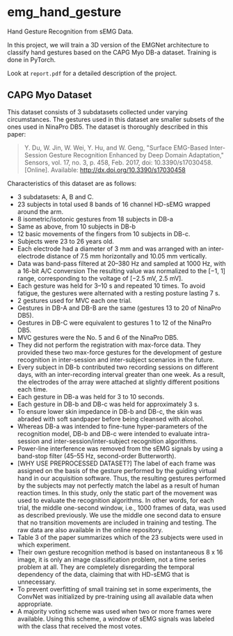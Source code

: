 # emg_hand_gesture

Hand Gesture Recognition from sEMG Data.

In this project, we will train a 3D version of the EMGNet architecture to classify hand gestures based on the CAPG Myo DB-a dataset.
Training is done in PyTorch.

Look at `report.pdf` for a detailed description of the project.

## CAPG Myo Dataset

This dataset consists of 3 subdatasets collected under varying circumstances.
The gestures used in this dataset are smaller subsets of the ones used in NinaPro DB5.
The dataset is thoroughly described in this paper:

> Y. Du, W. Jin, W. Wei, Y. Hu, and W. Geng,
> "Surface EMG-Based Inter-Session Gesture Recognition Enhanced by Deep Domain Adaptation,"
> Sensors, vol. 17, no. 3, p. 458, Feb. 2017, doi: 10.3390/s17030458. [Online].
> Available: <http://dx.doi.org/10.3390/s17030458>

Characteristics of this dataset are as follows:

- 3 subdatasets: A, B and C.
- 23 subjects in total used 8 bands of 16 channel HD-sEMG wrapped around the arm.
- 8 isometric/isotonic gestures from 18 subjects in DB-a
- Same as above, from 10 subjects in DB-b
- 12 basic movements of the fingers from 10 subjects in DB-c.
- Subjects were 23 to 26 years old.
- Each electrode had a diameter of 3 mm and was arranged with an inter-electrode distance of 7.5 mm horizontally
  and 10.05 mm vertically.
- Data was band-pass filtered at 20–380 Hz and sampled at 1000 Hz, with a 16-bit A/C conversion The resulting value
  was normalized to the [−1, 1] range, corresponding to the voltage of [−2.5 mV, 2.5 mV].
- Each gesture was held for 3–10 s and repeated 10 times. To avoid fatigue, the gestures were alternated with
  a resting posture lasting 7 s.
- 2 gestures used for MVC each one trial.
- Gestures in DB-A and DB-B are the same (gestures 13 to 20 of NinaPro DB5).
- Gestures in DB-C were equivalent to gestures 1 to 12 of the NinaPro DB5.
- MVC gestures were the No. 5 and 6 of the NinaPro DB5.
- They did not perform the registration with max-force data. They provided these two max-force gestures for the
  development of gesture recognition in inter-session and inter-subject scenarios in the future.
- Every subject in DB-b contributed two recording sessions on different days, with an inter-recording interval
  greater than one week. As a result, the electrodes of the array were attached at slightly different
  positions each time.
- Each gesture in DB-a was held for 3 to 10 seconds.
- Each gesture in DB-b and DB-c was held for approximately 3 s.
- To ensure lower skin impedance in DB-b and DB-c, the skin was abraded with soft sandpaper before being
  cleansed with alcohol.
- Whereas DB-a was intended to fine-tune hyper-parameters of the recognition model, DB-b and DB-c were intended
  to evaluate intra-session and inter-session/inter-subject recognition algorithms.
- Power-line interference was removed from the sEMG signals by using a band-stop filter
  (45–55 Hz, second-order Butterworth).
- [WHY USE PREPROCESSED DATASET?] The label of each frame was assigned on the basis of the gesture performed by
  the guiding virtual hand in our acquisition software. Thus, the resulting gestures performed by the subjects may
  not perfectly match the label as a result of human reaction times. In this study, only the static part of the
  movement was used to evaluate the recognition algorithms. In other words, for each trial, the middle one-second
  window, i.e., 1000 frames of data, was used as described previously. We use the middle one second data to ensure
  that no transition movements are included in training and testing. The raw data are also available in the online
  repository.
- Table 3 of the paper summarizes which of the 23 subjects were used in which experiment.
- Their own gesture recognition method is based on instantaneous 8 x 16 image, it is only an image classification
  problem, not a time series problem at all. They are completely disregarding the temporal dependency of the data,
  claiming that with HD-sEMG that is unnecessary.
- To prevent overfitting of small training set in some experiments, the ConvNet was initialized by pre-training
  using all available data when appropriate.
- A majority voting scheme was used when two or more frames were available. Using this scheme,
a window of sEMG signals was labeled with the class that received the most votes.
